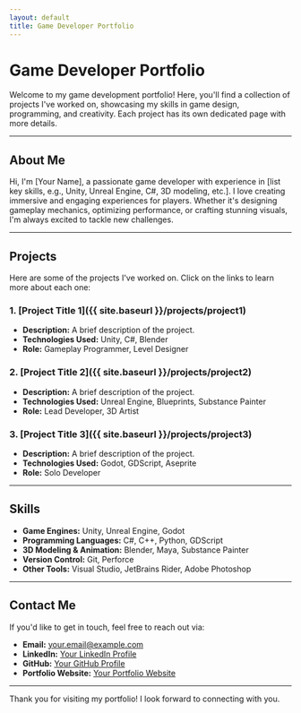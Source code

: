 ```yaml
---
layout: default
title: Game Developer Portfolio
---
```


# Game Developer Portfolio

Welcome to my game development portfolio! Here, you'll find a collection of projects I've worked on, showcasing my skills in game design, programming, and creativity. Each project has its own dedicated page with more details.

---

## About Me

Hi, I'm [Your Name], a passionate game developer with experience in [list key skills, e.g., Unity, Unreal Engine, C#, 3D modeling, etc.]. I love creating immersive and engaging experiences for players. Whether it's designing gameplay mechanics, optimizing performance, or crafting stunning visuals, I'm always excited to tackle new challenges.

---

## Projects

Here are some of the projects I've worked on. Click on the links to learn more about each one:

### 1. [Project Title 1]({{ site.baseurl }}/projects/project1)
- **Description:** A brief description of the project.
- **Technologies Used:** Unity, C#, Blender
- **Role:** Gameplay Programmer, Level Designer

### 2. [Project Title 2]({{ site.baseurl }}/projects/project2)
- **Description:** A brief description of the project.
- **Technologies Used:** Unreal Engine, Blueprints, Substance Painter
- **Role:** Lead Developer, 3D Artist

### 3. [Project Title 3]({{ site.baseurl }}/projects/project3)
- **Description:** A brief description of the project.
- **Technologies Used:** Godot, GDScript, Aseprite
- **Role:** Solo Developer

---

## Skills

- **Game Engines:** Unity, Unreal Engine, Godot
- **Programming Languages:** C#, C++, Python, GDScript
- **3D Modeling & Animation:** Blender, Maya, Substance Painter
- **Version Control:** Git, Perforce
- **Other Tools:** Visual Studio, JetBrains Rider, Adobe Photoshop

---

## Contact Me

If you'd like to get in touch, feel free to reach out via:

- **Email:** [your.email@example.com](mailto:your.email@example.com)
- **LinkedIn:** [Your LinkedIn Profile](https://www.linkedin.com/in/yourprofile/)
- **GitHub:** [Your GitHub Profile](https://github.com/yourusername)
- **Portfolio Website:** [Your Portfolio Website](https://www.yourportfolio.com)

---

Thank you for visiting my portfolio! I look forward to connecting with you.